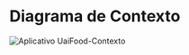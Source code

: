 # Diagrama de Contexto

![Aplicativo UaiFood-Contexto](https://github.com/ICEI-PUC-Minas-PMV-SInt/pmv-sint-2023-2-e4-proj-dist-t1-time2-projuaifood/assets/102733574/2583581c-4eb7-47ad-a839-bd84fc388715)


